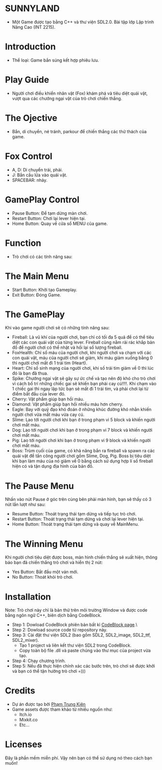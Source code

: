 # SUNNYLAND
* Một Game được tạo bằng C++ và thư viện SDL2.0. Bài tập lớp Lập trình Nâng Cao (INT 2215).
# Introduction
* Thể loại: Game bắn súng kết hợp phiêu lưu.
# Play Guide
* Người chơi điều khiển nhân vật (Fox) khám phá và tiêu diệt quái vật, vượt qua các chướng ngại vật của trò chơi chiến thắng.
# The Ojective 
* Bắn, di chuyển, né tránh, parkour để chiến thắng các thử thách của game.
# Fox Control
* A, D: Di chuyển trái, phải.
* J: Bắn cầu lửa vào quái vật. 
* SPACEBAR: nhảy.
# GamePlay Control 
* Pause Button: Để tạm dừng màn chơi.
* Restart Button: Chơi lại lever hiện tại.
* Home Button: Quay về cửa sổ MENU của game.
# Function
* Trò chơi có các tính năng sau:
# The Main Menu
* Start Button: Khởi tạo Gameplay.
* Exit Button: Đóng Game.
# The GamePlay
 Khi vào game người chơi sẽ có những tính năng sau:
* Fireball: Là vũ khí của người chơi, bạn chỉ có tối đa 5 quả để có thể tiêu diệt các con quái vật của từng lever. Fireball cũng nằm rải rác khắp bản đồ để người chơi có thể nhặt và hồi lại số lượng fireball.
* FoxHealth: Chỉ số máu của người chơi, khi người chơi va chạm với các con quái vật, máu của người chơi sẽ giảm, khi máu giảm xuống bằng 0 thì người chơi mất đi 1 trái tim (Heart).
* Heart: Chỉ số sinh mạng của người chơi, khi số trái tim giảm về 0 thì lúc đó là bạn đã thua.
* Spike: Chướng ngại vật sẽ gây sự ức chế và tạo nên độ khó cho trò chơi vì cách bố trí những chiếc gai sẽ khiến bạn phải cay cú!!!!. Khi chạm vào 1 chiếc gai thì ngay lập tức bạn sẽ mất đi 1 trái tim, và phải chơi lại từ điểm bắt đầu của lever đó.
* Cherry: Vật phẩm giúp bạn hồi máu.
* Diamond: Vật phẩm giúp bạn hồi nhiều máu hơn cherry.
* Eagle: Bay với quỹ đạo khó đoán ở những khúc đường khó nhằn khiến người chơi vừa mất máu vừa cay cú.
* Slime: Lao tới người chơi khi bạn ở trong phạm vi 5 block và khiến người chơi mất máu.
* Dog: Lao tới người chơi khi bạn ở trong phạm vi 7 block và khiến người chơi mất máu.
* Pig: Lao tới người chơi khi bạn ở trong phạm vi 9 block và khiến người chơi mất máu.
* Boss: Trùm cuối của game, có khả năng bắn ra fireball và spawn ra các quái vật để tấn công người chơi gồm Slime, Dog, Pig.
        Boss bị tiêu diệt khi bạn làm máu của nó giảm về 0 bằng cách sử dụng hợp lí số fireball hiện có và tận dụng địa hình của bản đồ.
# The Pause Menu
Nhấn vào nút Pause ở góc trên cùng bên phải màn hình, bạn sẽ thấy có 3 nút lần lượt như sau:
* Resume Button: Thoát trạng thái tạm dừng và tiếp tục trò chơi.
* Restart Button: Thoát trạng thái tạm dừng và chơi lại lever hiện tại.
* Home Button: Thoát trạng thái tạm dừng và quay về MainMenu.
# The Winning Menu
Khi người chơi tiêu diệt được boss, màn hình chiến thắng sẽ xuất hiện, thông báo bạn đã chiến thắng trò chơi và hiển thị 2 nút:
* Yes Button: Bắt đầu một ván mới.
* No Button: Thoát khỏi trò chơi.
# Installation
Note: Trò chơi này chỉ là bản thử trên môi trường Window và được code bằng ngôn ngữ C++, biên dịch bằng CodeBlock.
* Step 1: Dowload CodeBlock phiên bản bất kì [CodeBlock page](https://www.codeblocks.org/).\
* Step 2: Dowload source code từ repository này.
* Step 3: Cài đặt thư viện SDL2 (bao gồm SDL2, SDL2_image, SDL2_ttf, SDL2_mixer).
  * Tạo 1 project và liên kết thư viện SDL2 trong CodeBlock.
  * Copy toàn bộ file .dll và paste chúng vào thư mục của project vừa tạo.
* Step 4: Chạy chương trình.
* Step 5: Nếu đã thực hiện chính xác các bước trên, trò chơi sẽ được khởi và bạn có thể tận hưởng trò chơi =)))
# Credits
* Dự án được tạo bời [Phạm Trung Kiên](https://github.com/KineBeo)
* Game assets được tham khảo từ nhiều nguồn như: 
  * Itch.io
  * Mixkit.co
  * Etc...
# Licenses
Đây là phần mềm miễn phí. Vậy nên bạn có thể sử dụng nó theo cách bạn muốn!

